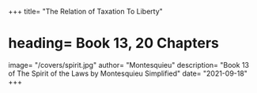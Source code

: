 +++
title= "The Relation of Taxation To Liberty"
# heading= Book 13, 20 Chapters
image= "/covers/spirit.jpg"
author= "Montesquieu"
description= "Book 13 of The Spirit of the Laws by Montesquieu Simplified"
date= "2021-09-18"
+++
